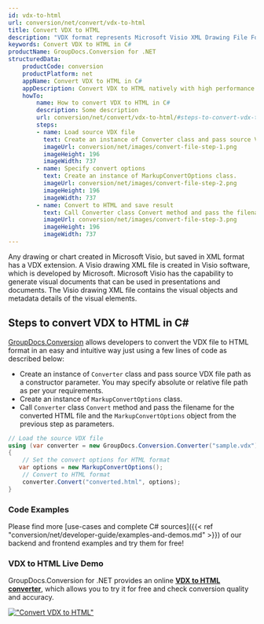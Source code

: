 ```yaml
---
id: vdx-to-html
url: conversion/net/convert/vdx-to-html
title: Convert VDX to HTML
description: "VDX format represents Microsoft Visio XML Drawing File Format with .vdx extension. Learn how to convert VDX to HTML file programmatically in C# language using GroupDocs.Conversion for .NET library."
keywords: Convert VDX to HTML in C#
productName: GroupDocs.Conversion for .NET
structuredData:
    productCode: conversion
    productPlatform: net
    appName: Convert VDX to HTML in C#
    appDescription: Convert VDX to HTML natively with high performance using C# language and server side GroupDocs.Conversion for .NET APIs, without the use of any software like Microsoft or Open Office.
    howTo:
        name: How to convert VDX to HTML in C# 
        description: Some description
        url: conversion/net/convert/vdx-to-html/#steps-to-convert-vdx-to-html-in-c
        steps:
        - name: Load source VDX file 
          text: Create an instance of Converter class and pass source VDX file path as a constructor parameter. You may specify absolute or relative file path as per your requirements. 
          imageUrl: conversion/net/images/convert-file-step-1.png
          imageHeight: 196
          imageWidth: 737
        - name: Specify convert options 
          text: Create an instance of MarkupConvertOptions class.
          imageUrl: conversion/net/images/convert-file-step-2.png
          imageHeight: 196
          imageWidth: 737
        - name: Convert to HTML and save result 
          text: Call Converter class Convert method and pass the filename for the converted HTML file and the MarkupConvertOptions object from the previous step as parameters.
          imageUrl: conversion/net/images/convert-file-step-3.png
          imageHeight: 196
          imageWidth: 737
---
```


Any drawing or chart created in Microsoft Visio, but saved in XML format has a VDX extension. A Visio drawing XML file is created in Visio software, which is developed by Microsoft. Microsoft Visio has the capability to generate visual documents that can be used in presentations and documents. The Visio drawing XML file contains the visual objects and metadata details of the visual elements.

## Steps to convert VDX to HTML in C#

[GroupDocs.Conversion](https://products.groupdocs.com/conversion/net) allows developers to convert the VDX file to HTML format in an easy and intuitive way just using a few lines of code as described below:

* Create an instance of `Converter` class and pass source VDX file path as a constructor parameter. You may specify absolute or relative file path as per your requirements. 
* Create an instance of `MarkupConvertOptions` class.
* Call `Converter` class `Convert` method and pass the filename for the converted HTML file and the `MarkupConvertOptions` object from the previous step as parameters.

```csharp
// Load the source VDX file
using (var converter = new GroupDocs.Conversion.Converter("sample.vdx"))
{
    // Set the convert options for HTML format
   var options = new MarkupConvertOptions();
    // Convert to HTML format
    converter.Convert("converted.html", options);
}
```

### Code Examples

Please find more [use-cases and complete C# sources]({{< ref "conversion/net/developer-guide/examples-and-demos.md" >}}) of our backend and frontend examples and try them for free!

### VDX to HTML Live Demo

GroupDocs.Conversion for .NET provides an online [**VDX to HTML converter**](https://products.groupdocs.app/conversion/vdx-to-html), which allows you to try it for free and check conversion quality and accuracy.

[!["Convert VDX to HTML"](conversion/net/images/convert-to-html/convert-vdx-to-html.png)](https://products.groupdocs.app/conversion/vdx-to-html)